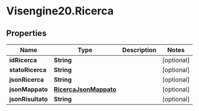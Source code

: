# Visengine20.Ricerca

## Properties
Name | Type | Description | Notes
------------ | ------------- | ------------- | -------------
**idRicerca** | **String** |  | [optional] 
**statoRicerca** | **String** |  | [optional] 
**jsonRicerca** | **String** |  | [optional] 
**jsonMappato** | [**RicercaJsonMappato**](RicercaJsonMappato.md) |  | [optional] 
**jsonRisultato** | **String** |  | [optional] 
